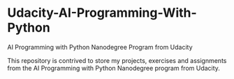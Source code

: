 # Udacity-AI-Programming-With-Python
AI Programming with Python Nanodegree Program from Udacity

This repository is contrived to store my projects, exercises and assignments from the AI Programming with Python Nanodegree program from Udacity.
